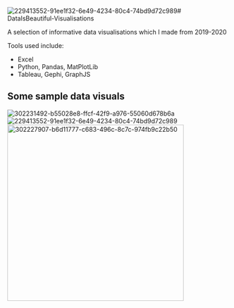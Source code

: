 ![229413552-91ee1f32-6e49-4234-80c4-74bd9d72c989](https://github.com/EssWhyy/DataIsBeautiful-Visualisations/assets/39799639/4e09f390-7026-42e0-9c5a-5b8f8e6b34d7)# DataIsBeautiful-Visualisations

A selection of informative data visualisations which I made from 2019-2020

Tools used include:

- Excel
- Python, Pandas, MatPlotLib
- Tableau, Gephi, GraphJS

## Some sample data visuals

![302231492-b55028e8-ffcf-42f9-a976-55060d678b6a](https://github.com/EssWhyy/DataIsBeautiful-Visualisations/assets/39799639/c36df44d-4486-4f64-a036-402c62578bc1)
![229413552-91ee1f32-6e49-4234-80c4-74bd9d72c989](https://github.com/EssWhyy/DataIsBeautiful-Visualisations/assets/39799639/e1b43cd7-33ac-49b9-9048-4acf6e6d4e05)
<img width="400" alt="302227907-b6d11777-c683-496c-8c7c-974fb9c22b50" src="https://github.com/EssWhyy/DataIsBeautiful-Visualisations/assets/39799639/bf18914a-e56e-4f53-9dca-ed110432d4cc">

